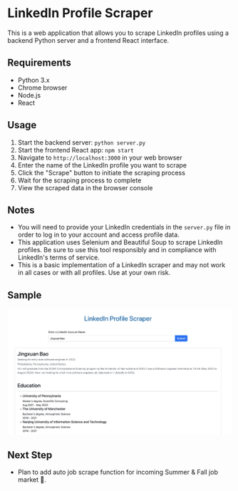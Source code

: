 # LinkedIn Profile Scraper

This is a web application that allows you to scrape LinkedIn profiles using a backend Python server and a frontend React interface.

## Requirements

- Python 3.x
- Chrome browser
- Node.js
- React

## Usage

1. Start the backend server: `python server.py`
2. Start the frontend React app: `npm start`
3. Navigate to `http://localhost:3000` in your web browser
4. Enter the name of the LinkedIn profile you want to scrape
5. Click the "Scrape" button to initiate the scraping process
6. Wait for the scraping process to complete
7. View the scraped data in the browser console

## Notes

- You will need to provide your LinkedIn credentials in the `server.py` file in order to log in to your account and access profile data.
- This application uses Selenium and Beautiful Soup to scrape LinkedIn profiles. Be sure to use this tool responsibly and in compliance with LinkedIn's terms of service.
- This is a basic implementation of a LinkedIn scraper and may not work in all cases or with all profiles. Use at your own risk.

## Sample
![image](https://github.com/Jingxuan-Bao/LinkedIn_Profile_Scraping/blob/0e835f296d91a3fdaf72d045fcdee62ceb881bc3/figure/scrape_res.jpeg)

## Next Step

- Plan to add auto job scrape function for incoming Summer & Fall job market 🚀.
